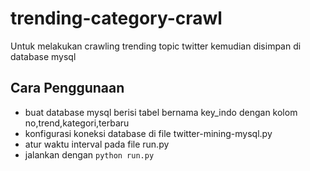 # trending-category-crawl

Untuk melakukan crawling trending topic twitter kemudian disimpan di database mysql
## Cara Penggunaan
- buat database mysql berisi tabel bernama key_indo dengan kolom no,trend,kategori,terbaru
- konfigurasi koneksi database di file twitter-mining-mysql.py
- atur waktu interval pada file run.py
- jalankan dengan `python run.py`

